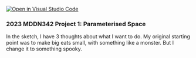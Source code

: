 [![Open in Visual Studio Code](https://classroom.github.com/assets/open-in-vscode-c66648af7eb3fe8bc4f294546bfd86ef473780cde1dea487d3c4ff354943c9ae.svg)](https://classroom.github.com/online_ide?assignment_repo_id=10300735&assignment_repo_type=AssignmentRepo)
### 2023 MDDN342 Project 1: Parameterised Space
In the sketch, I have 3 thoughts about what I want to do. My original starting point was to make big eats small, with something like a monster. But I change it to something spooky.